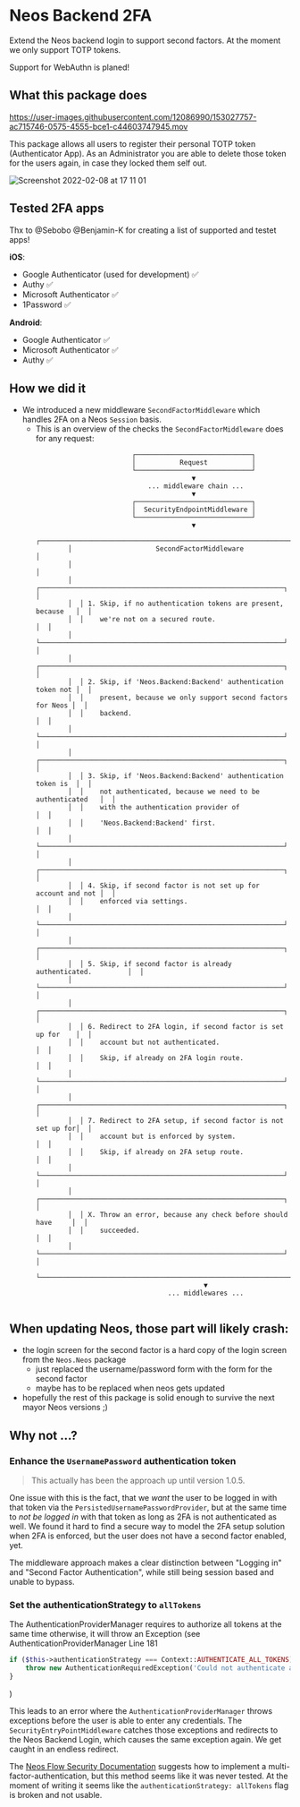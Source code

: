 # Neos Backend 2FA

Extend the Neos backend login to support second factors. At the moment we only support TOTP tokens.

Support for WebAuthn is planed!

## What this package does

https://user-images.githubusercontent.com/12086990/153027757-ac715746-0575-4555-bce1-c44603747945.mov

This package allows all users to register their personal TOTP token (Authenticator App). As an Administrator you are
able to delete those token for the users again, in case they locked them self out.

![Screenshot 2022-02-08 at 17 11 01](https://user-images.githubusercontent.com/12086990/153028043-93e9220e-cc22-4879-9edb-3e156c9accc8.png)

## Tested 2FA apps

Thx to @Sebobo @Benjamin-K for creating a list of supported and testet apps!

**iOS**:
* Google Authenticator (used for development) ✅
* Authy ✅
* Microsoft Authenticator ✅
* 1Password ✅

**Android**:
* Google Authenticator ✅
* Microsoft Authenticator ✅
* Authy ✅

## How we did it
* We introduced a new middleware `SecondFactorMiddleware` which handles 2FA on a Neos `Session` basis.
  * This is an overview of the checks the `SecondFactorMiddleware` does for any request:
    ```
                            ┌─────────────────────────────┐
                            │           Request           │
                            └─────────────────────────────┘
                                           ▼
                                ... middleware chain ...
                                           ▼
                            ┌─────────────────────────────┐
                            │  SecurityEndpointMiddleware │
                            └─────────────────────────────┘
                                           ▼
            ┌───────────────────────────────────────────────────────────────────┐
            │                     SecondFactorMiddleware                        │
            │                                                                   │
            │  ┌─────────────────────────────────────────────────────────────┐  │
            │  │ 1. Skip, if no authentication tokens are present, because   │  │
            │  │    we're not on a secured route.                            │  │
            │  └─────────────────────────────────────────────────────────────┘  │
            │  ┌─────────────────────────────────────────────────────────────┐  │
            │  │ 2. Skip, if 'Neos.Backend:Backend' authentication token not │  │
            │  │    present, because we only support second factors for Neos │  │
            │  │    backend.                                                 │  │
            │  └─────────────────────────────────────────────────────────────┘  │
            │  ┌─────────────────────────────────────────────────────────────┐  │
            │  │ 3. Skip, if 'Neos.Backend:Backend' authentication token is  │  │
            │  │    not authenticated, because we need to be authenticated   │  │
            │  │    with the authentication provider of                      │  │
            │  │    'Neos.Backend:Backend' first.                            │  │
            │  └─────────────────────────────────────────────────────────────┘  │
            │  ┌─────────────────────────────────────────────────────────────┐  │
            │  │ 4. Skip, if second factor is not set up for account and not │  │
            │  │    enforced via settings.                                   │  │
            │  └─────────────────────────────────────────────────────────────┘  │
            │  ┌─────────────────────────────────────────────────────────────┐  │
            │  │ 5. Skip, if second factor is already authenticated.         │  │
            │  └─────────────────────────────────────────────────────────────┘  │
            │  ┌─────────────────────────────────────────────────────────────┐  │
            │  │ 6. Redirect to 2FA login, if second factor is set up for    │  │
            │  │    account but not authenticated.                           │  │
            │  │    Skip, if already on 2FA login route.                     │  │
            │  └─────────────────────────────────────────────────────────────┘  │
            │  ┌─────────────────────────────────────────────────────────────┐  │
            │  │ 7. Redirect to 2FA setup, if second factor is not set up for│  │
            │  │    account but is enforced by system.                       │  │
            │  │    Skip, if already on 2FA setup route.                     │  │
            │  └─────────────────────────────────────────────────────────────┘  │
            │  ┌─────────────────────────────────────────────────────────────┐  │
            │  │ X. Throw an error, because any check before should have     │  │
            │  │    succeeded.                                               │  │
            │  └─────────────────────────────────────────────────────────────┘  │
            └───────────────────────────────────────────────────────────────────┘
                                              ▼
                                     ... middlewares ...
     
    ```
  

## When updating Neos, those part will likely crash:

* the login screen for the second factor is a hard copy of the login screen from the `Neos.Neos` package
  * just replaced the username/password form with the form for the second factor
  * maybe has to be replaced when neos gets updated
* hopefully the rest of this package is solid enough to survive the next mayor Neos versions ;)

## Why not ...?

### Enhance the `UsernamePassword` authentication token

> This actually has been the approach up until version 1.0.5.

One issue with this is the fact, that we _want_ the user to be logged in with that token via the 
`PersistedUsernamePasswordProvider`, but at the same time to _not be logged in_ with that token as long as 2FA is
not authenticated as well.
We found it hard to find a secure way to model the 2FA setup solution when 2FA is enforced, but the user does not have a
second factor enabled, yet.

The middleware approach makes a clear distinction between "Logging in" and "Second Factor Authentication", while still
being session based and unable to bypass.

### Set the authenticationStrategy to `allTokens`

The AuthenticationProviderManager requires to authorize all tokens at the same time otherwise, it will throw
an Exception (see AuthenticationProviderManager Line 181

```php
if ($this->authenticationStrategy === Context::AUTHENTICATE_ALL_TOKENS) {
    throw new AuthenticationRequiredException('Could not authenticate all tokens, but authenticationStrategy was set to "all".', 1222203912);
}
```
)

This leads to an error where the `AuthenticationProviderManager` throws exceptions before the user is able to enter any
credentials. The `SecurityEntryPointMiddleware` catches those exceptions and redirects to the Neos Backend Login, which
causes the same exception again. We get caught in an endless redirect.

The [Neos Flow Security Documentation](https://flowframework.readthedocs.io/en/stable/TheDefinitiveGuide/PartIII/Security.html#multi-factor-authentication-strategy)
suggests how to implement a multi-factor-authentication, but this method seems like it was never tested. At the moment of writing
it seems like the `authenticationStrategy: allTokens` flag is broken and not usable.
